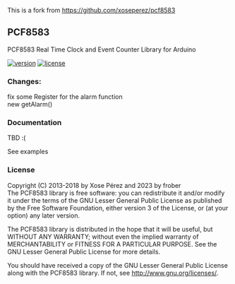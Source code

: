 This is a fork from https://github.com/xoseperez/pcf8583    

## PCF8583

PCF8583 Real Time Clock and Event Counter Library for Arduino

[![version](https://img.shields.io/badge/version-1.0.0-brightgreen.svg)](CHANGELOG.md)
[![license](https://img.shields.io/badge/license-LGPL--3.0-orange.svg)](LICENSE)

### Changes:   
fix some Register for the alarm function   
new getAlarm()   
   
### Documentation

TBD :(

See examples

### License

Copyright (C) 2013-2018 by Xose Pérez <xose dot perez at gmail dot com> and 2023 by frober   
The PCF8583 library is free software: you can redistribute it and/or modify
it under the terms of the GNU Lesser General Public License as published by
the Free Software Foundation, either version 3 of the License, or
(at your option) any later version.

The PCF8583 library is distributed in the hope that it will be useful,
but WITHOUT ANY WARRANTY; without even the implied warranty of
MERCHANTABILITY or FITNESS FOR A PARTICULAR PURPOSE.  See the
GNU Lesser General Public License for more details.

You should have received a copy of the GNU Lesser General Public License
along with the PCF8583 library.  If not, see <http://www.gnu.org/licenses/>.
